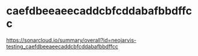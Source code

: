 # caefdbeeaeecaddcbfcddabafbbdffcc
https://sonarcloud.io/summary/overall?id=neojarvis-testing_caefdbeeaeecaddcbfcddabafbbdffcc
